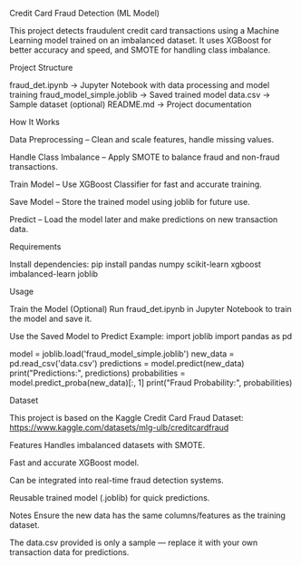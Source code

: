 Credit Card Fraud Detection (ML Model)

This project detects fraudulent credit card transactions using a Machine Learning model trained on an imbalanced dataset.
It uses XGBoost for better accuracy and speed, and SMOTE for handling class imbalance.

Project Structure

fraud_det.ipynb → Jupyter Notebook with data processing and model training
fraud_model_simple.joblib → Saved trained model
data.csv → Sample dataset (optional)
README.md → Project documentation

How It Works

Data Preprocessing – Clean and scale features, handle missing values.

Handle Class Imbalance – Apply SMOTE to balance fraud and non-fraud transactions.

Train Model – Use XGBoost Classifier for fast and accurate training.

Save Model – Store the trained model using joblib for future use.

Predict – Load the model later and make predictions on new transaction data.

Requirements

Install dependencies:
pip install pandas numpy scikit-learn xgboost imbalanced-learn joblib

Usage

Train the Model (Optional)
Run fraud_det.ipynb in Jupyter Notebook to train the model and save it.

Use the Saved Model to Predict
Example:
import joblib
import pandas as pd

model = joblib.load('fraud_model_simple.joblib')
new_data = pd.read_csv('data.csv')
predictions = model.predict(new_data)
print("Predictions:", predictions)
probabilities = model.predict_proba(new_data)[:, 1]
print("Fraud Probability:", probabilities)

Dataset

This project is based on the Kaggle Credit Card Fraud Dataset:
https://www.kaggle.com/datasets/mlg-ulb/creditcardfraud

Features
Handles imbalanced datasets with SMOTE.

Fast and accurate XGBoost model.

Can be integrated into real-time fraud detection systems.

Reusable trained model (.joblib) for quick predictions.

Notes
Ensure the new data has the same columns/features as the training dataset.

The data.csv provided is only a sample — replace it with your own transaction data for predictions.
